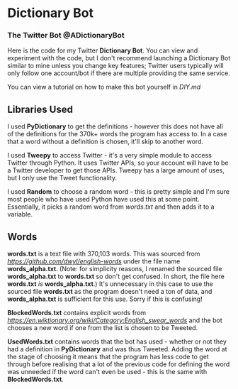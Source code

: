 # Dictionary Bot
### The Twitter Bot **@ADictionaryBot**

Here is the code for my Twitter **Dictionary Bot**.
You can view and experiment with the code, but I don't recommend launching a Dictionary Bot similar to mine unless you change key features; Twitter users typically will only follow one account/bot if there are multiple providing the same service.

You can view a tutorial on how to make this bot yourself in *DIY.md*


## Libraries Used

I used **PyDictionary** to get the definitions - however this does not have all of the definitions for the 370k+ words the program has access to. In a case that a word without a definition is chosen, it'll skip to another word.

I used **Tweepy** to access Twitter - it's a very simple module to access Twitter through Python. It uses Twitter APIs, so your account will have to be a Twitter developer to get those APIs. Tweepy has a large amount of uses, but I only use the Tweet functionality. 

I used **Random** to choose a random word - this is pretty simple and I'm sure most people who have used Python have used this at some point. Essentially, it picks a random word from *words.txt* and then adds it to a variable.

## Words

**words.txt** is a text file with 370,103 words. This was sourced from *https://github.com/dwyl/english-words* under the file name **words_alpha.txt**. (Note: for simplicity reasons, I renamed the sourced file **words_alpha.txt** to **words.txt** so don't get confused. In short, the file here **words.txt** *is* **words_alpha.txt**.) It's unnecessary in this case to use the sourced file **words.txt** as the program doesn't need a ton of data, and **words_alpha.txt** is sufficient for this use. Sorry if this is confusing!

**BlockedWords.txt** contains explicit words from *https://en.wiktionary.org/wiki/Category:English_swear_words* and the bot chooses a new word if one from the list is chosen to be Tweeted.

**UsedWords.txt** contains words that the bot has used - whether or not they had a definition in **PyDictionary** and was thus Tweeted. Adding the word at the stage of choosing it means that the program has less code to get through before realising that a lot of the previous code for defining the word was unneeded if the word can't even be used - this is the same with **BlockedWords.txt**.
